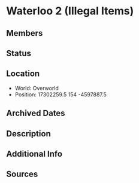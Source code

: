 # Waterloo 2 (Illegal Items)

## Members

## Status

## Location
- World: Overworld
- Position: 17302259.5 154 -4597887.5

## Archived Dates

## Description

## Additional Info

## Sources
